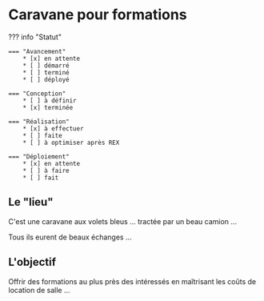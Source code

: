 # Caravane pour formations

??? info "Statut"

    === "Avancement"
        * [x] en attente
        * [ ] démarré
        * [ ] terminé
        * [ ] déployé

    === "Conception"
        * [ ] à définir
        * [x] terminée

    === "Réalisation"
        * [x] à effectuer
        * [ ] faite
        * [ ] à optimiser après REX

    === "Déploiement"
        * [x] en attente
        * [ ] à faire
        * [ ] fait


## Le "lieu"

C'est une caravane aux volets bleus ... tractée par un beau camion ...

Tous ils eurent de beaux échanges ...

## L'objectif

Offrir des formations au plus près des intéressés en maîtrisant les coûts de location de salle ...